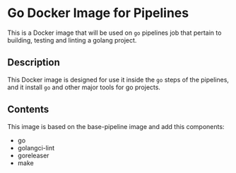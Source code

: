 # Go Docker Image for Pipelines

This is a Docker image that will be used on `go` pipelines job that pertain to building, testing and linting a golang
project.

## Description

This Docker image is designed for use it inside the `go` steps of the pipelines, and it install `go` and other major
tools for go projects.

## Contents

This image is based on the base-pipeline image and add this components:

- go
- golangci-lint
- goreleaser
- make
